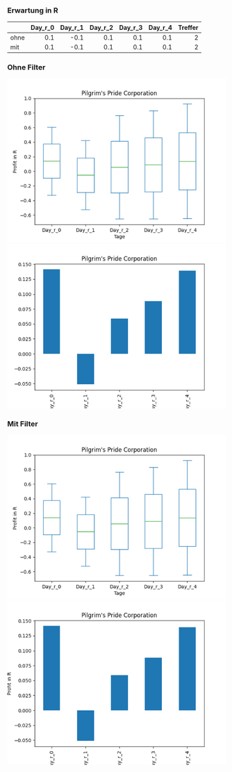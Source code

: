 ### Erwartung in R
|      |   Day_r_0 |   Day_r_1 |   Day_r_2 |   Day_r_3 |   Day_r_4 |   Treffer |
|:-----|----------:|----------:|----------:|----------:|----------:|----------:|
| ohne |       0.1 |      -0.1 |       0.1 |       0.1 |       0.1 |         2 |
| mit  |       0.1 |      -0.1 |       0.1 |       0.1 |       0.1 |         2 |

### Ohne Filter
![image info](./data/PPC_box_all.png)
![image info](./data/PPC_median_all.png)

### Mit Filter
![image info](./data/PPC_box_filtered.png)
![image info](./data/PPC_median_filtered.png)